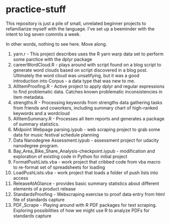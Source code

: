 # practice-stuff

This repository is just a pile of small, unrelated beginner projects to refamiliarize myself with the language. I've set up a beeminder with the intent to log seven commits a week. 

In other words, nothing to see here. Move along.

1. yarn.r - This project describes uses the R yarn warp data set to perform some parctice with the dplyr package  
2. careerWordCloud.R - plays around with script found on a blog script to generate word clouds based on script discovered in a blog post. Ultimately the word cloud was unsatifying, but it was a good introduction into Corpus - a data type that was new to me.  
3. AllItemProofing.R - Active project to apply dplyr and regular expressions to find problematic data. Catches known problematic inconsistencies in item metadata.
4. strengths.R - Processing keywords from strengths data gathering tasks from friends and coworkers, including summary chart of high-ranked keywords and a wordcloud  
5. AllItemSummary.R - Processes all item reports and generates a package of summary statistics. 
6. Midpoint Webpage parsing.iypub - web scraping project to grab some data for music festival schedule planning
7. Data Nanodegree Assessment.iypub - assessment project for udacity nanodegree program. 
8. Bay_Area_Bike_Share_Analysis-checkpoint.iypub - modification and exploration of existing code in Python for initial project
9. FormatPushLists.vba - work project that cribbed code from vba macro to re-format set of spreadsheets for loading
10. LoadPushLists.vba - work project that loads a folder of push lists into access
11. ReleaseAtAGlance - provides basic summary statistics about different elements of a product release
12. StandardsProofing - Webscraping exercise to proof data entry from html file of standards capture
13. PDF_Scrape - Playing around with R PDF packages for text scraping. Exploring possibilities of how we might use R to analyze PDFs for standards capture
